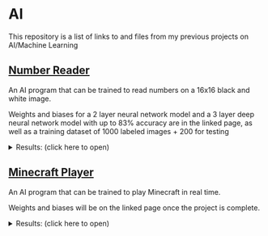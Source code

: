 # AI
This repository is a list of links to and files from my previous projects on AI/Machine Learning

## [Number Reader](https://github.com/EgeEken/Number-Reader)
An AI program that can be trained to read numbers on a 16x16 black and white image.

Weights and biases for a 2 layer neural network model and a 3 layer deep neural network model with up to 83% accuracy are in the linked page, as well as a training dataset of 1000 labeled images + 200 for testing
<details><summary>Results: (click here to open)</summary>
<p>

![ai results](https://user-images.githubusercontent.com/96302110/213899417-5ee56354-d802-43ed-9941-cb3d1024b2bc.gif)

</p>
</details>

## [Minecraft Player](https://github.com/EgeEken/Minecraft-Player)
An AI program that can be trained to play Minecraft in real time.

Weights and biases will be on the linked page once the project is complete.

<details><summary>Results: (click here to open)</summary>
<p>

(to be added)

</p>
</details>
